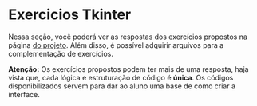 # Exercicios Tkinter
Nessa seção, você poderá ver as respostas dos exercícios propostos na página [do projeto](https://python.fei.edu.br/exercicios-tkinter).
Além disso, é possível adquirir arquivos para a complementação de exercícios.

**Atenção:** Os exercícios propostos podem ter mais de uma resposta, haja vista que, cada lógica e estruturação de código é **única**. Os códigos disponibilizados servem para dar ao aluno uma base de como criar a interface.  
